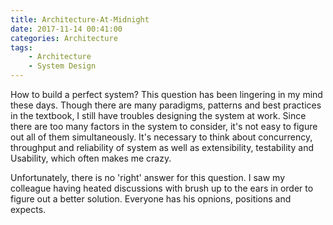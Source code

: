 ```yaml
---
title: Architecture-At-Midnight
date: 2017-11-14 00:41:00
categories: Architecture
tags:
	- Architecture
	- System Design
---
```


How to build a perfect system? This question has been lingering in my mind these days. Though there are many paradigms, patterns and best practices in the textbook, I still have troubles designing the system at work. Since there are too many factors in the system to consider, it's not easy to figure out all of them simultaneously. It's necessary to think about concurrency, throughput and reliability of system as well as extensibility, testability and Usability, which often makes me crazy.

Unfortunately,  there is no 'right' answer for this question. I saw my colleague having heated discussions with brush up to the ears in order to figure out a better solution. Everyone has his opnions, positions and expects. 